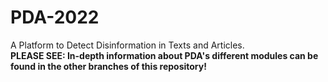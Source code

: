 # PDA-2022
A Platform to Detect Disinformation in Texts and Articles. <br/>
<b />PLEASE SEE: In-depth information about PDA's different modules can be found in the other branches of this repository!
